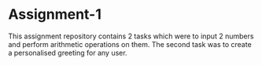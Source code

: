 # Assignment-1
This assignment repository contains 2 tasks which were to input 2 numbers and perform arithmetic operations on them. 
The second task was to create a personalised greeting for any user.  
